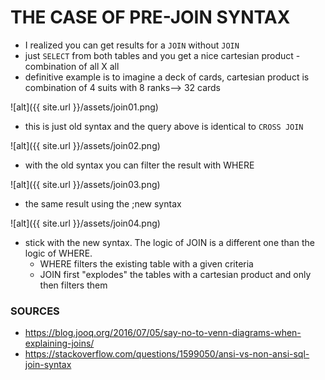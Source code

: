 # THE CASE OF PRE-JOIN SYNTAX 

* I realized you can get results for a `JOIN` without `JOIN`
* just `SELECT` from both tables and you get a nice cartesian product - combination of all X all 
* definitive example is to imagine a deck of cards, cartesian product is combination of 4 suits with 8 ranks--> 32 cards

![alt]({{ site.url }}/assets/join01.png)

* this is just old syntax and the query above is identical to `CROSS JOIN`

![alt]({{ site.url }}/assets/join02.png)

* with the old syntax you can filter the result with WHERE

![alt]({{ site.url }}/assets/join03.png)

* the same result using the ;new syntax

![alt]({{ site.url }}/assets/join04.png)

* stick with the new syntax. The logic of JOIN is a different one than the logic of WHERE. 
	* WHERE filters the existing table with a given criteria
	* JOIN first "explodes" the tables with a cartesian product and only then filters them 

### SOURCES
* https://blog.jooq.org/2016/07/05/say-no-to-venn-diagrams-when-explaining-joins/	
* https://stackoverflow.com/questions/1599050/ansi-vs-non-ansi-sql-join-syntax	
	
